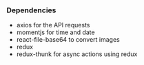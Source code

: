 ### Dependencies

- axios for the API requests
- momentjs for time and date
- react-file-base64 to convert images
- redux
- redux-thunk for async actions using redux